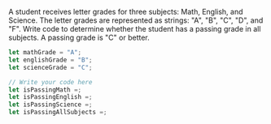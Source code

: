 
A student receives letter grades for three subjects: Math, English, and Science. The letter grades are represented as strings: "A", "B", "C", "D", and "F". Write code to determine whether the student has a passing grade in all subjects. A passing grade is "C" or better.

```js
let mathGrade = "A";
let englishGrade = "B";
let scienceGrade = "C";

// Write your code here
let isPassingMath =;
let isPassingEnglish =;
let isPassingScience =;
let isPassingAllSubjects =;
```
